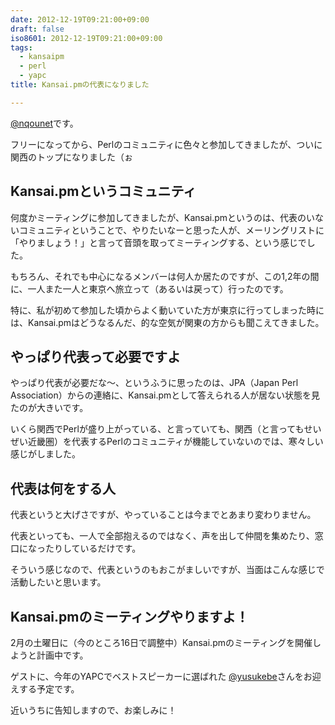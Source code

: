 ```yaml
---
date: 2012-12-19T09:21:00+09:00
draft: false
iso8601: 2012-12-19T09:21:00+09:00
tags:
  - kansaipm
  - perl
  - yapc
title: Kansai.pmの代表になりました

---
```


[@nqounet](https://twitter.com/nqounet)です。

フリーになってから、Perlのコミュニティに色々と参加してきましたが、ついに関西のトップになりました（ぉ

## Kansai.pmというコミュニティ

何度かミーティングに参加してきましたが、Kansai.pmというのは、代表のいないコミュニティということで、やりたいなーと思った人が、メーリングリストに「やりましょう！」と言って音頭を取ってミーティングする、という感じでした。

もちろん、それでも中心になるメンバーは何人か居たのですが、この1,2年の間に、一人また一人と東京へ旅立って（あるいは戻って）行ったのです。

特に、私が初めて参加した頃からよく動いていた方が東京に行ってしまった時には、Kansai.pmはどうなるんだ、的な空気が関東の方からも聞こえてきました。

## やっぱり代表って必要ですよ

やっぱり代表が必要だな〜、というふうに思ったのは、JPA（Japan Perl Association）からの連絡に、Kansai.pmとして答えられる人が居ない状態を見たのが大きいです。

いくら関西でPerlが盛り上がっている、と言っていても、関西（と言ってもせいぜい近畿圏）を代表するPerlのコミュニティが機能していないのでは、寒々しい感じがしました。

## 代表は何をする人

代表というと大げさですが、やっていることは今までとあまり変わりません。

代表といっても、一人で全部抱えるのではなく、声を出して仲間を集めたり、窓口になったりしているだけです。

そういう感じなので、代表というのもおこがましいですが、当面はこんな感じで活動したいと思います。

## Kansai.pmのミーティングやりますよ！

2月の土曜日に（今のところ16日で調整中）Kansai.pmのミーティングを開催しようと計画中です。

ゲストに、今年のYAPCでベストスピーカーに選ばれた [@yusukebe](https://twitter.com/yusukebe)さんをお迎えする予定です。

近いうちに告知しますので、お楽しみに！
